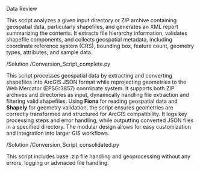 Data Review

This script analyzes a given input directory or ZIP archive containing geospatial data, particularly shapefiles, and generates an XML report summarizing the contents. It extracts file hierarchy information, validates shapefile components, and collects geospatial metadata, including coordinate reference system (CRS), bounding box, feature count, geometry types, attributes, and sample data.

/Solution /Conversion_Script_complete.py

This script processes geospatial data by extracting and converting shapefiles into ArcGIS JSON format while reprojecting geometries to the Web Mercator (EPSG:3857) coordinate system. It supports both ZIP archives and directories as input, dynamically handling file extraction and filtering valid shapefiles. Using **Fiona** for reading geospatial data and **Shapely** for geometry validation, the script ensures geometries are correctly transformed and structured for ArcGIS compatibility. It logs key processing steps and error handling, while outputting converted JSON files in a specified directory. The modular design allows for easy customization and integration into larger GIS workflows.

/Solution /Conversion_Script_consolidated.py

This script includes base .zip file handling and geoprocessing without any errors, logging or advnaced file handling.